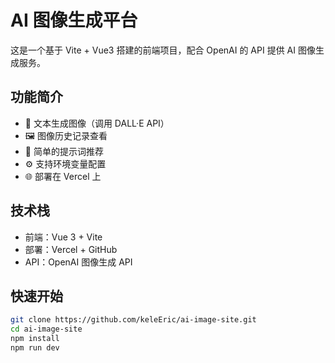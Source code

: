# AI 图像生成平台

这是一个基于 Vite + Vue3 搭建的前端项目，配合 OpenAI 的 API 提供 AI 图像生成服务。

## 功能简介

- 🎨 文本生成图像（调用 DALL·E API）
- 🖼️ 图像历史记录查看
- 🧠 简单的提示词推荐
- ⚙️ 支持环境变量配置
- 🌐 部署在 Vercel 上

## 技术栈

- 前端：Vue 3 + Vite
- 部署：Vercel + GitHub
- API：OpenAI 图像生成 API

## 快速开始

```bash
git clone https://github.com/keleEric/ai-image-site.git
cd ai-image-site
npm install
npm run dev
